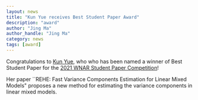```yaml
---
layout: news
title: "Kun Yue receives Best Student Paper Award"
description: "award"
author: "Jing Ma"
author_handle: "Jing Ma"
category: news
tags: [award]
---
```


Congratulations to [Kun Yue](team/kunyue), who who has been named a winner of Best Student Paper for the [2021 WNAR Student Paper Competition](http://www.wnar.org/resources/Documents/WNAR_2021_student_competition.pdf)!

Her paper ``REHE: Fast Variance Components Estimation for Linear Mixed Models" proposes a new method for estimating the variance components in linear mixed models.